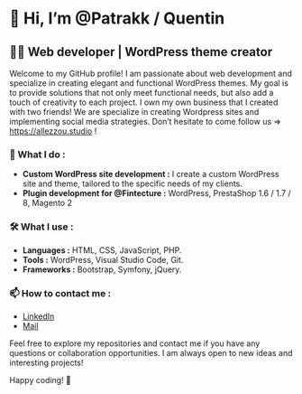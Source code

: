 # 👋 Hi, I’m @Patrakk / Quentin

## 👨‍💻 Web developer | WordPress theme creator

Welcome to my GitHub profile! I am passionate about web development and specialize in creating elegant and functional WordPress themes. My goal is to provide solutions that not only meet functional needs, but also add a touch of creativity to each project.
I own my own business that I created with two friends! We are specialize in creating Wordpress sites and implementing social media strategies. Don’t hesitate to come follow us => https://allezzou.studio !

### 🚀 What I do :
- **Custom WordPress site development :** I create a custom WordPress site and theme, tailored to the specific needs of my clients.
- **Plugin development for @Fintecture :** WordPress, PrestaShop 1.6 / 1.7 / 8, Magento 2

### 🛠️ What I use :

- **Languages :** HTML, CSS, JavaScript, PHP.
- **Tools :** WordPress, Visual Studio Code, Git.
- **Frameworks :** Bootstrap, Symfony, jQuery.

### 📫 How to contact me :

- [LinkedIn](https://www.linkedin.com/in/quentin-patras-5245591b2/)
- [Mail](quentinpatras.pro@outlook.com)

Feel free to explore my repositories and contact me if you have any questions or collaboration opportunities. I am always open to new ideas and interesting projects!

Happy coding! 🚀

<!---
Patrakk/Patrakk is a ✨ special ✨ repository because its `README.md` (this file) appears on your GitHub profile.
You can click the Preview link to take a look at your changes.
--->
